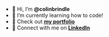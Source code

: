 - 👋 Hi, I’m **@colinbrindle**
- 🌱 I’m currently learning how to code!
- 📁 Check out **[my portfolio](https://colinbrindle.herokuapp.com)**
- 🤝 Connect with me on **[LinkedIn](https://linkedin.com/in/colinbrindle)**

<!---
colinbrindle/colinbrindle is a ✨ special ✨ repository because its `README.md` (this file) appears on your GitHub profile.
You can click the Preview link to take a look at your changes.
--->

